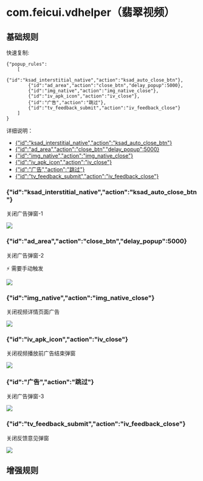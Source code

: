 # com.feicui.vdhelper（翡翠视频）

## 基础规则

快速复制:
```
{"popup_rules":
    [
        {"id":"ksad_interstitial_native","action":"ksad_auto_close_btn"},
        {"id":"ad_area","action":"close_btn","delay_popup":5000},
        {"id":"img_native","action":"img_native_close"},
        {"id":"iv_apk_icon","action":"iv_close"},
        {"id":"广告","action":"跳过"},
        {"id":"tv_feedback_submit","action":"iv_feedback_close"}
    ]
}
```
详细说明：
- [{"id":"ksad_interstitial_native","action":"ksad_auto_close_btn"}](#idksad_interstitial_nativeactionksad_auto_close_btn)
- [{"id":"ad_area","action":"close_btn","delay_popup":5000}](#idad_areaactionclose_btndelay_popup5000)
- [{"id":"img_native","action":"img_native_close"}](#idimg_nativeactionimg_native_close)
- [{"id":"iv_apk_icon","action":"iv_close"}](#idiv_apk_iconactioniv_close)
- [{"id":"广告","action":"跳过"}](#id广告action跳过)
- [{"id":"tv_feedback_submit","action":"iv_feedback_close"}](#idtv_feedback_submitactioniv_feedback_close)

### {"id":"ksad_interstitial_native","action":"ksad_auto_close_btn"}
关闭广告弹窗-1

![](./assets/广告弹窗-1.jpg)

### {"id":"ad_area","action":"close_btn","delay_popup":5000}
关闭广告弹窗-2

⚡ 需要手动触发

![](./assets/广告弹窗-2.jpg)

### {"id":"img_native","action":"img_native_close"}
关闭视频详情页面广告

![](./assets/视频详情页面广告.jpg)

### {"id":"iv_apk_icon","action":"iv_close"}
关闭视频播放前广告结束弹窗

![](./assets/视频播放前广告结束弹窗.jpg)

### {"id":"广告","action":"跳过"}
关闭广告弹窗-3

![](./assets/广告弹窗-3.jpg)

### {"id":"tv_feedback_submit","action":"iv_feedback_close"}
关闭反馈意见弹窗

![](./assets/反馈意见弹窗.jpg)

## 增强规则
